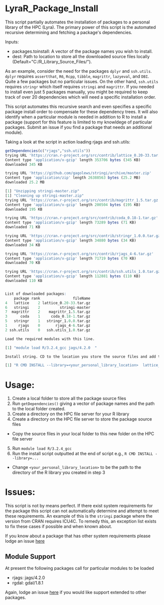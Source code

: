 # LyraR_Package_Install

This script partially automates the installation of packages to a personal library of the HPC (Lyra). The primary power of this script is the automated recursive determining and fetching a package's dependencies. 

Inputs:
+ packages.toinstall: A vector of the package names you wish to install.
+ dest: Path to location to store all the downloaded source files locally (Default="C:/R_Library_Source_Files/"). 

As an example, consider the need for the packages `dplyr` and `ssh.utils`. `dplyr` requires `assertthat`, `R6`, `Rcpp`, `tibble`, `magrittr`, `lazyeval`, and `DBI`. Quite a few packages but no particular issues. On the other hand, `ssh.utils` requires `stringr` which itself requires `stringi` and `magrittr`. If you needed to install even just 5 packages manually, you might be required to keep track of over 20 dependencies which will need a specific installation order.

This script automates this recursive search and even specifies a specific package install order to compensate for these dependency trees. It will also identify when a particular module is needed in addition to R to install a package (support for this feature is limited to my knowldege of particular packages. Submit an issue if you find a package that needs an additional module).

Taking a look at the script in action loading rjags and ssh.utils:
```R
getDependencies(c("rjags","ssh.utils"))
trying URL 'https://cran.r-project.org/src/contrib/lattice_0.20-33.tar.gz'
Content type 'application/x-gzip' length 353706 bytes (345 KB)
downloaded 345 KB

trying URL 'https://github.com/gagolews/stringi/archive/master.zip'
Content type 'application/zip' length 26388563 bytes (25.2 MB)
downloaded 25.2 MB

[1] "Unzipping stringi-master.zip"
[1] "Cleaning up stringi-master.zip"
trying URL 'https://cran.r-project.org/src/contrib/magrittr_1.5.tar.gz'
Content type 'application/x-gzip' length 200504 bytes (195 KB)
downloaded 195 KB

trying URL 'https://cran.r-project.org/src/contrib/coda_0.18-1.tar.gz'
Content type 'application/x-gzip' length 73289 bytes (71 KB)
downloaded 71 KB

trying URL 'https://cran.r-project.org/src/contrib/stringr_1.0.0.tar.gz'
Content type 'application/x-gzip' length 34880 bytes (34 KB)
downloaded 34 KB

trying URL 'https://cran.r-project.org/src/contrib/rjags_4-6.tar.gz'
Content type 'application/x-gzip' length 71719 bytes (70 KB)
downloaded 70 KB

trying URL 'https://cran.r-project.org/src/contrib/ssh.utils_1.0.tar.gz'
Content type 'application/x-gzip' length 112881 bytes (110 KB)
downloaded 110 KB


List of downloaded packages:
    package rank               fileName
4   lattice    2 lattice_0.20-33.tar.gz
6   stringi    2         stringi-master
7  magrittr    2    magrittr_1.5.tar.gz
3      coda    1     coda_0.18-1.tar.gz
5   stringr    1   stringr_1.0.0.tar.gz
1     rjags    0       rjags_4-6.tar.gz
2 ssh.utils    0   ssh.utils_1.0.tar.gz

Load the required modules with this line.

[1] "module load R/3.2.4_gcc jags/4.2.0  "

Install string. CD to the location you store the source files and add the location of your personal library.

[1] "R CMD INSTALL --library=<your_personal_library_location>  lattice_0.20-33.tar.gz stringi-master magrittr_1.5.tar.gz coda_0.18-1.tar.gz stringr_1.0.0.tar.gz rjags_4-6.tar.gz ssh.utils_1.0.tar.gz"
```



# Usage:
1. Create a local folder to store all the package source files 
2. Run `getDependencies()` giving a vector of package names and the path to the local folder created.
3. Create a directory on the HPC file server for your R library
4. Create a directory on the HPC file server to store the package source files
  * Copy the source files in your local folder to this new folder on the HPC file server
5. Run `module load R/3.2.4_gcc`
6. Run the install script outputted at the end of script e.g., `R CMD INSTALL --library=...`
  * Change `<your_personal_library_location>` to be the path to the directory of the R library you created in step 3


# Issues:
This script is not by means perfect. If there exist system requirements for the package this script can not automatically determine and attempt to meet these requirements. An example of this is the `stringi` package where the version from CRAN requires ICU4C. To remedy this, an exception list exists to fix these cases if possible and when known about.

If you know about a package that has other system requirements please lodge an issue [here](https://github.com/A-Simmons/LyraR_Package_Install/issues)

## Module Support
At present the following packages call for particular modules to be loaded
  * rjags: jags/4.2.0
  * rgdal: gdal/1.8.1
  
Again, lodge an issue [here](https://github.com/A-Simmons/LyraR_Package_Install/issues) if you would like support extended to other packages.  

